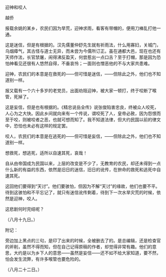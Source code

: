 迎神和咬人

越侨　　

  

报载余姚的某乡，农民们因为旱荒，迎神求雨，看客有带帽的，便用刀棒乱打他一通。

这是迷信，但是有根据的。汉先儒董仲舒先生就有祈雨法，什么用寡妇，关城门，乌烟瘴气，其古怪与道士无异，而未尝为今儒所订正。虽在通都大邑，现在也还有天师作法，长官禁屠，闹得沸反盈天，何尝惹出一点口舌？至于打帽，那是因为恐怕神看见还很有人悠然自得，不垂哀怜；一面则也憎恶他的不与大家共患难。

迎神，农民们的本意是在救死的——但可惜是迷信，——但除此之外，他们也不知道别一样。

报又载有一个六十多岁的老党员，出面劝阻迎神，被大家一顿打，终于咬断了喉管，死掉了。

这是妄信，但是也有根据的。《精忠说岳全传》说张俊陷害忠良，终被众人咬死，人心为之大快。因此乡间就向来有一个传说，谓咬死了人，皇帝必赦，因为怨恨而至于咬，则被咬者之恶，也就可想而知了。我不知道法律，但大约民国以前的律文中，恐怕也未必有这样的规定罢。

咬人，农民们的本意是在逃死的——但可惜是妄信，——但除此之外，他们也不知道别一样。

想救死，想逃死，适所以自速其死，哀哉！

自从由帝国成为民国以来，上层的改变是不少了，无教育的农民，却还未得到一点什么新的有益的东西，依然是旧日的迷信，旧日的讹传，在拚命的救死和逃死中自速其死。

这回他们要得到“天讨”。他们要骇怕，但因为不解“天讨”的缘故，他们也要不平。待到这骇怕和不平忘记了，就只有迷信讹传剩着，待到下一次水旱灾荒的时候，依然是迎神，咬人。

这悲剧何时完结呢？

  

（八月十九日。）

  

附记：

旁边加上黑点的三句，是印了出来的时候，全被删去了的。是总编辑，还是检查官的斧削，虽然不得而知，但在自己记得原稿的作者，却觉得非常有趣。他们的意思，大约是以为乡下人的意思——虽然是妄信——还不如不给大家知道，要不然，怕会发生流弊，有许多喉管也要危险的。

  

（八月二十二日。）